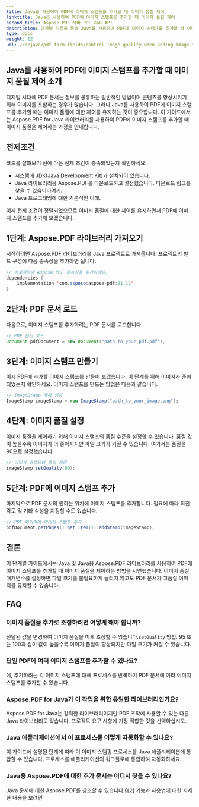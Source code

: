 ```yaml
---
title: Java를 사용하여 PDF에 이미지 스탬프를 추가할 때 이미지 품질 제어
linktitle: Java를 사용하여 PDF에 이미지 스탬프를 추가할 때 이미지 품질 제어
second_title: Aspose.PDF 자바 PDF 처리 API
description: 단계별 지침을 통해 Java를 사용하여 PDF에 이미지 스탬프를 추가할 때 이미지 품질을 제어하는 방법을 알아보세요.
type: docs
weight: 12
url: /ko/java/pdf-form-fields/control-image-quality-when-adding-image-stamp-in-pdf-using-java/
---
```


## Java를 사용하여 PDF에 이미지 스탬프를 추가할 때 이미지 품질 제어 소개

디지털 시대에 PDF 문서는 정보를 공유하는 일반적인 방법이며 콘텐츠를 향상시키기 위해 이미지를 포함하는 경우가 많습니다. 그러나 Java를 사용하여 PDF에 이미지 스탬프를 추가할 때는 이미지 품질에 대한 제어를 유지하는 것이 중요합니다. 이 가이드에서는 Aspose.PDF for Java 라이브러리를 사용하여 PDF에 이미지 스탬프를 추가할 때 이미지 품질을 제어하는 과정을 안내합니다.

## 전제조건

코드를 살펴보기 전에 다음 전제 조건이 충족되었는지 확인하세요.

- 시스템에 JDK(Java Development Kit)가 설치되어 있습니다.
-  Java 라이브러리용 Aspose.PDF를 다운로드하고 설정했습니다. 다운로드 링크를 찾을 수 있습니다[여기](https://releases.aspose.com/pdf/java/).
- Java 프로그래밍에 대한 기본적인 이해.

이제 전제 조건이 정렬되었으므로 이미지 품질에 대한 제어를 유지하면서 PDF에 이미지 스탬프를 추가해 보겠습니다.

## 1단계: Aspose.PDF 라이브러리 가져오기

시작하려면 Aspose.PDF 라이브러리를 Java 프로젝트로 가져옵니다. 프로젝트의 빌드 구성에 다음 종속성을 추가하면 됩니다.

```java
// 프로젝트에 Aspose.PDF 종속성을 추가하세요.
dependencies {
    implementation 'com.aspose:aspose-pdf:21.12'
}
```

## 2단계: PDF 문서 로드

다음으로, 이미지 스탬프를 추가하려는 PDF 문서를 로드합니다.

```java
// PDF 문서 로드
Document pdfDocument = new Document("path_to_your_pdf.pdf");
```

## 3단계: 이미지 스탬프 만들기

이제 PDF에 추가할 이미지 스탬프를 만들어 보겠습니다. 이 단계를 위해 이미지가 준비되었는지 확인하세요. 이미지 스탬프를 만드는 방법은 다음과 같습니다.

```java
// ImageStamp 객체 생성
ImageStamp imageStamp = new ImageStamp("path_to_your_image.png");
```

## 4단계: 이미지 품질 설정

이미지 품질을 제어하기 위해 이미지 스탬프의 품질 수준을 설정할 수 있습니다. 품질 값이 높을수록 이미지가 더 좋아지지만 파일 크기가 커질 수 있습니다. 여기서는 품질을 90으로 설정했습니다.

```java
// 이미지 스탬프의 품질 설정
imageStamp.setQuality(90);
```

## 5단계: PDF에 이미지 스탬프 추가

마지막으로 PDF 문서의 원하는 위치에 이미지 스탬프를 추가합니다. 필요에 따라 회전 각도 및 기타 속성을 지정할 수도 있습니다.

```java
// PDF 페이지에 이미지 스탬프 추가
pdfDocument.getPages().get_Item(1).addStamp(imageStamp);
```

## 결론

이 단계별 가이드에서는 Java 및 Java용 Aspose.PDF 라이브러리를 사용하여 PDF에 이미지 스탬프를 추가할 때 이미지 품질을 제어하는 방법을 시연했습니다. 이미지 품질 매개변수를 설정하면 파일 크기를 불필요하게 늘리지 않고도 PDF 문서가 고품질 이미지를 유지할 수 있습니다.

## FAQ

### 이미지 품질을 추가로 조정하려면 어떻게 해야 합니까?

 전달된 값을 변경하여 이미지 품질을 미세 조정할 수 있습니다.`setQuality` 방법. 95 또는 100과 같이 값이 높을수록 이미지 품질이 향상되지만 파일 크기가 커질 수 있습니다.

### 단일 PDF에 여러 이미지 스탬프를 추가할 수 있나요?

예, 추가하려는 각 이미지 스탬프에 대해 프로세스를 반복하여 PDF 문서에 여러 이미지 스탬프를 추가할 수 있습니다.

### Aspose.PDF for Java가 이 작업을 위한 유일한 라이브러리인가요?

Aspose.PDF for Java는 강력한 라이브러리이지만 PDF 조작에 사용할 수 있는 다른 Java 라이브러리도 있습니다. 프로젝트 요구 사항에 가장 적합한 것을 선택하십시오.

### Java 애플리케이션에서 이 프로세스를 어떻게 자동화할 수 있나요?

이 가이드에 설명된 단계에 따라 이 이미지 스탬핑 프로세스를 Java 애플리케이션에 통합할 수 있습니다. 프로세스를 애플리케이션의 워크플로에 통합하여 자동화하세요.

### Java용 Aspose.PDF에 대한 추가 문서는 어디서 찾을 수 있나요?

 Java 문서에 대한 Aspose.PDF를 참조할 수 있습니다.[여기](https://reference.aspose.com/pdf/java/) 기능과 사용법에 대한 자세한 내용을 보려면